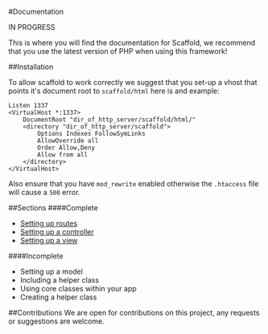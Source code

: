 #Documentation

IN PROGRESS

This is where you will find the documentation for Scaffold, we recommend that you use the latest version of PHP when using this framework!

##Installation

To allow scaffold to work correctly we suggest that you set-up a vhost that points it's document root to ```scaffold/html``` here is and example:

```
Listen 1337
<VirtualHost *:1337>
    DocumentRoot "dir_of_http_server/scaffold/html/"
    <directory "dir_of_http_server/scaffold">
        Options Indexes FollowSymLinks
        AllowOverride all
        Order Allow,Deny
        Allow from all
    </directory>
</VirtualHost>
```

Also ensure that you have ```mod_rewrite``` enabled otherwise the ```.htaccess``` file will cause a ```500``` error.

##Sections
####Complete
- [Setting up routes](/docs/setting-up-routes.md)
- [Setting up a controller](/docs/setting-up-a-controller.md)
- [Setting up a view](/docs/setting-up-a-view.md)

####Incomplete
- Setting up a model
- Including a helper class
- Using core classes within your app
- Creating a helper class

##Contributions
We are open for contributions on this project, any requests or suggestions are welcome. 